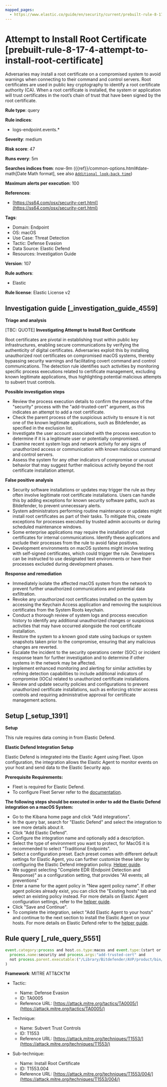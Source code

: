 ```yaml
---
mapped_pages:
  - https://www.elastic.co/guide/en/security/current/prebuilt-rule-8-17-4-attempt-to-install-root-certificate.html
---
```


# Attempt to Install Root Certificate [prebuilt-rule-8-17-4-attempt-to-install-root-certificate]

Adversaries may install a root certificate on a compromised system to avoid warnings when connecting to their command and control servers. Root certificates are used in public key cryptography to identify a root certificate authority (CA). When a root certificate is installed, the system or application will trust certificates in the root’s chain of trust that have been signed by the root certificate.

**Rule type**: query

**Rule indices**:

* logs-endpoint.events.*

**Severity**: medium

**Risk score**: 47

**Runs every**: 5m

**Searches indices from**: now-9m ({{ref}}/common-options.html#date-math[Date Math format], see also [`Additional look-back time`](docs-content://solutions/security/detect-and-alert/create-detection-rule.md#rule-schedule))

**Maximum alerts per execution**: 100

**References**:

* [https://ss64.com/osx/security-cert.html](https://ss64.com/osx/security-cert.html)

**Tags**:

* Domain: Endpoint
* OS: macOS
* Use Case: Threat Detection
* Tactic: Defense Evasion
* Data Source: Elastic Defend
* Resources: Investigation Guide

**Version**: 107

**Rule authors**:

* Elastic

**Rule license**: Elastic License v2

## Investigation guide [_investigation_guide_4559]

**Triage and analysis**

[TBC: QUOTE]
**Investigating Attempt to Install Root Certificate**

Root certificates are pivotal in establishing trust within public key infrastructures, enabling secure communications by verifying the authenticity of digital certificates. Adversaries exploit this by installing unauthorized root certificates on compromised macOS systems, thereby bypassing security warnings and facilitating covert command and control communications. The detection rule identifies such activities by monitoring specific process executions related to certificate management, excluding known legitimate applications, thus highlighting potential malicious attempts to subvert trust controls.

**Possible investigation steps**

* Review the process execution details to confirm the presence of the "security" process with the "add-trusted-cert" argument, as this indicates an attempt to add a root certificate.
* Check the parent process of the suspicious activity to ensure it is not one of the known legitimate applications, such as Bitdefender, as specified in the exclusion list.
* Investigate the user account associated with the process execution to determine if it is a legitimate user or potentially compromised.
* Examine recent system logs and network activity for any signs of unauthorized access or communication with known malicious command and control servers.
* Assess the system for any other indicators of compromise or unusual behavior that may suggest further malicious activity beyond the root certificate installation attempt.

**False positive analysis**

* Security software installations or updates may trigger the rule as they often involve legitimate root certificate installations. Users can handle this by adding exceptions for known security software paths, such as Bitdefender, to prevent unnecessary alerts.
* System administrators performing routine maintenance or updates might install root certificates as part of their tasks. To mitigate this, create exceptions for processes executed by trusted admin accounts or during scheduled maintenance windows.
* Some enterprise applications may require the installation of root certificates for internal communications. Identify these applications and exclude their processes from the rule to avoid false positives.
* Development environments on macOS systems might involve testing with self-signed certificates, which could trigger the rule. Developers can be instructed to use designated test environments or have their processes excluded during development phases.

**Response and remediation**

* Immediately isolate the affected macOS system from the network to prevent further unauthorized communications and potential data exfiltration.
* Revoke any unauthorized root certificates installed on the system by accessing the Keychain Access application and removing the suspicious certificates from the System Roots keychain.
* Conduct a thorough review of system logs and process execution history to identify any additional unauthorized changes or suspicious activities that may have occurred alongside the root certificate installation.
* Restore the system to a known good state using backups or system snapshots taken prior to the compromise, ensuring that any malicious changes are reverted.
* Escalate the incident to the security operations center (SOC) or incident response team for further investigation and to determine if other systems in the network may be affected.
* Implement enhanced monitoring and alerting for similar activities by refining detection capabilities to include additional indicators of compromise (IOCs) related to unauthorized certificate installations.
* Review and update security policies and configurations to prevent unauthorized certificate installations, such as enforcing stricter access controls and requiring administrative approval for certificate management actions.


## Setup [_setup_1391]

**Setup**

This rule requires data coming in from Elastic Defend.

**Elastic Defend Integration Setup**

Elastic Defend is integrated into the Elastic Agent using Fleet. Upon configuration, the integration allows the Elastic Agent to monitor events on your host and send data to the Elastic Security app.

**Prerequisite Requirements:**

* Fleet is required for Elastic Defend.
* To configure Fleet Server refer to the [documentation](docs-content://reference/ingestion-tools/fleet/fleet-server.md).

**The following steps should be executed in order to add the Elastic Defend integration on a macOS System:**

* Go to the Kibana home page and click "Add integrations".
* In the query bar, search for "Elastic Defend" and select the integration to see more details about it.
* Click "Add Elastic Defend".
* Configure the integration name and optionally add a description.
* Select the type of environment you want to protect, for MacOS it is recommended to select "Traditional Endpoints".
* Select a configuration preset. Each preset comes with different default settings for Elastic Agent, you can further customize these later by configuring the Elastic Defend integration policy. [Helper guide](docs-content://solutions/security/configure-elastic-defend/configure-an-integration-policy-for-elastic-defend.md).
* We suggest selecting "Complete EDR (Endpoint Detection and Response)" as a configuration setting, that provides "All events; all preventions"
* Enter a name for the agent policy in "New agent policy name". If other agent policies already exist, you can click the "Existing hosts" tab and select an existing policy instead. For more details on Elastic Agent configuration settings, refer to the [helper guide](docs-content://reference/ingestion-tools/fleet/agent-policy.md).
* Click "Save and Continue".
* To complete the integration, select "Add Elastic Agent to your hosts" and continue to the next section to install the Elastic Agent on your hosts. For more details on Elastic Defend refer to the [helper guide](docs-content://solutions/security/configure-elastic-defend/install-elastic-defend.md).


## Rule query [_rule_query_5551]

```js
event.category:process and host.os.type:macos and event.type:(start or process_started) and
  process.name:security and process.args:"add-trusted-cert" and
  not process.parent.executable:("/Library/Bitdefender/AVP/product/bin/BDCoreIssues" or "/Applications/Bitdefender/SecurityNetworkInstallerApp.app/Contents/MacOS/SecurityNetworkInstallerApp"
)
```

**Framework**: MITRE ATT&CKTM

* Tactic:

    * Name: Defense Evasion
    * ID: TA0005
    * Reference URL: [https://attack.mitre.org/tactics/TA0005/](https://attack.mitre.org/tactics/TA0005/)

* Technique:

    * Name: Subvert Trust Controls
    * ID: T1553
    * Reference URL: [https://attack.mitre.org/techniques/T1553/](https://attack.mitre.org/techniques/T1553/)

* Sub-technique:

    * Name: Install Root Certificate
    * ID: T1553.004
    * Reference URL: [https://attack.mitre.org/techniques/T1553/004/](https://attack.mitre.org/techniques/T1553/004/)




